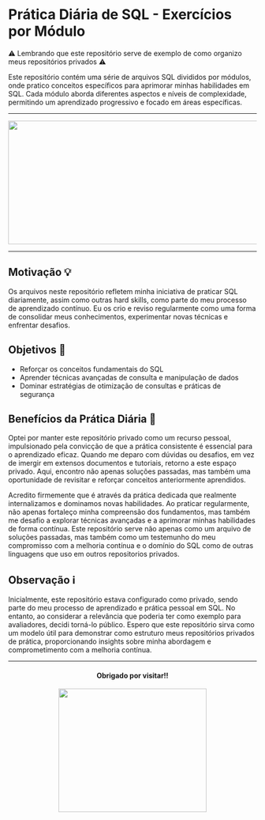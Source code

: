 # Prática Diária de SQL - Exercícios por Módulo

⚠️ Lembrando que este repositório serve de exemplo de como organizo meus repositórios privados ⚠️

Este repositório contém uma série de arquivos SQL divididos por módulos, onde pratico conceitos específicos para aprimorar minhas habilidades em SQL. Cada módulo aborda diferentes aspectos e níveis de complexidade, permitindo um aprendizado progressivo e focado em áreas específicas.

---

<p align="center">
  <img src="https://media1.giphy.com/media/qgQUggAC3Pfv687qPC/giphy.gif?cid=ecf05e47oz1ey4dlvjq9lkh4g9u5tprizv0rw4oh0fzxxybm&rid=giphy.gif&ct=g" width="700" height="250">
</p>

---

## Motivação 💡

Os arquivos neste repositório refletem minha iniciativa de praticar SQL diariamente, assim como outras hard skills, como parte do meu processo de aprendizado contínuo. Eu os crio e reviso regularmente como uma forma de consolidar meus conhecimentos, experimentar novas técnicas e enfrentar desafios.

## Objetivos 🎯

- Reforçar os conceitos fundamentais do SQL
- Aprender técnicas avançadas de consulta e manipulação de dados
- Dominar estratégias de otimização de consultas e práticas de segurança

## Benefícios da Prática Diária 💪

Optei por manter este repositório privado como um recurso pessoal, impulsionado pela convicção de que a prática consistente é essencial para o aprendizado eficaz. Quando me deparo com dúvidas ou desafios, em vez de imergir em extensos documentos e tutoriais, retorno a este espaço privado. Aqui, encontro não apenas soluções passadas, mas também uma oportunidade de revisitar e reforçar conceitos anteriormente aprendidos.

Acredito firmemente que é através da prática dedicada que realmente internalizamos e dominamos novas habilidades. Ao praticar regularmente, não apenas fortaleço minha compreensão dos fundamentos, mas também me desafio a explorar técnicas avançadas e a aprimorar minhas habilidades de forma contínua. Este repositório serve não apenas como um arquivo de soluções passadas, mas também como um testemunho do meu compromisso com a melhoria contínua e o domínio do SQL como de outras linguagens que uso em outros repositorios privados.

## Observação ℹ️

Inicialmente, este repositório estava configurado como privado, sendo parte do meu processo de aprendizado e prática pessoal em SQL. No entanto, ao considerar a relevância que poderia ter como exemplo para avaliadores, decidi torná-lo público. Espero que este repositório sirva como um modelo útil para demonstrar como estruturo meus repositórios privados de prática, proporcionando insights sobre minha abordagem e comprometimento com a melhoria contínua.

---

<div align="center">
  <h4> Obrigado por visitar!! </h4>
  
  <p align="center">
    <img src="https://user-images.githubusercontent.com/81328619/213875785-400ae517-156b-4aca-a787-bac75d84c393.gif" width="300" height="250">
  </p>
</div>

